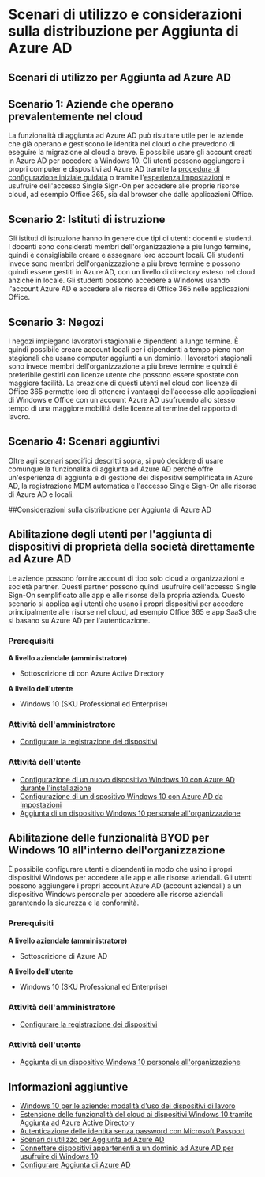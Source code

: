 <properties 
	pageTitle="Scenari di utilizzo e considerazioni sulla distribuzione per Aggiunta di Azure AD | Microsoft Azure" 
	description="Questo argomento illustra come gli amministratori possono configurare la funzionalità Aggiunta ad Azure AD per gli utenti finali (dipendenti, studenti o altri utenti). Vengono inoltre illustrati i diversi scenari reali per l'utilizzo di Azure AD Join." 
	services="active-directory" 
	documentationCenter="" 
	authors="femila" 
	manager="stevenpo" 
	editor=""
	tags="azure-classic-portal"/>

<tags 
	ms.service="active-directory" 
	ms.workload="identity" 
	ms.tgt_pltfrm="na" 
	ms.devlang="na" 
	ms.topic="article" 
	ms.date="11/19/2015" 
	ms.author="femila"/>

# Scenari di utilizzo e considerazioni sulla distribuzione per Aggiunta di Azure AD 

## Scenari di utilizzo per Aggiunta ad Azure AD
Scenario 1: Aziende che operano prevalentemente nel cloud
--------------------------------------------------------
La funzionalità di aggiunta ad Azure AD può risultare utile per le aziende che già operano e gestiscono le identità nel cloud o che prevedono di eseguire la migrazione al cloud a breve. È possibile usare gli account creati in Azure AD per accedere a Windows 10. Gli utenti possono aggiungere i propri computer e dispositivi ad Azure AD tramite la [procedura di configurazione iniziale guidata](active-directory-azureadjoin-user-frx.md) o tramite l'[esperienza Impostazioni](active-directory-azureadjoin-user-upgrade.md) e usufruire dell'accesso Single Sign-On per accedere alle proprie risorse cloud, ad esempio Office 365, sia dal browser che dalle applicazioni Office.

Scenario 2: Istituti di istruzione
----------------------------------------------------------------------------------
Gli istituti di istruzione hanno in genere due tipi di utenti: docenti e studenti. I docenti sono considerati membri dell'organizzazione a più lungo termine, quindi è consigliabile creare e assegnare loro account locali. Gli studenti invece sono membri dell'organizzazione a più breve termine e possono quindi essere gestiti in Azure AD, con un livello di directory esteso nel cloud anziché in locale. Gli studenti possono accedere a Windows usando l'account Azure AD e accedere alle risorse di Office 365 nelle applicazioni Office.

Scenario 3: Negozi
---------------------------------------------------------------------------------------
I negozi impiegano lavoratori stagionali e dipendenti a lungo termine. È quindi possibile creare account locali per i dipendenti a tempo pieno non stagionali che usano computer aggiunti a un dominio. I lavoratori stagionali sono invece membri dell'organizzazione a più breve termine e quindi è preferibile gestirli con licenze utente che possono essere spostate con maggiore facilità. La creazione di questi utenti nel cloud con licenze di Office 365 permette loro di ottenere i vantaggi dell'accesso alle applicazioni di Windows e Office con un account Azure AD usufruendo allo stesso tempo di una maggiore mobilità delle licenze al termine del rapporto di lavoro.

Scenario 4: Scenari aggiuntivi
------------------------------------------------------------------------------------------
Oltre agli scenari specifici descritti sopra, si può decidere di usare comunque la funzionalità di aggiunta ad Azure AD perché offre un'esperienza di aggiunta e di gestione dei dispositivi semplificata in Azure AD, la registrazione MDM automatica e l'accesso Single Sign-On alle risorse di Azure AD e locali.


##Considerazioni sulla distribuzione per Aggiunta di Azure AD

Abilitazione degli utenti per l'aggiunta di dispositivi di proprietà della società direttamente ad Azure AD
-----------------------------------------------------------------------------------------

Le aziende possono fornire account di tipo solo cloud a organizzazioni e società partner. Questi partner possono quindi usufruire dell'accesso Single Sign-On semplificato alle app e alle risorse della propria azienda. Questo scenario si applica agli utenti che usano i propri dispositivi per accedere principalmente alle risorse nel cloud, ad esempio Office 365 e app SaaS che si basano su Azure AD per l'autenticazione.

### Prerequisiti
**A livello aziendale (amministratore)**

*	Sottoscrizione di con Azure Active Directory  

**A livello dell'utente**

*	Windows 10 (SKU Professional ed Enterprise)

### Attività dell'amministratore
* [Configurare la registrazione dei dispositivi](active-directory-azureadjoin-setup.md)

### Attività dell'utente
* [Configurazione di un nuovo dispositivo Windows 10 con Azure AD durante l'installazione](active-directory-azureadjoin-user-frx.md)
* [Configurazione di un dispositivo Windows 10 con Azure AD da Impostazioni](active-directory-azureadjoin-user-upgrade.md)
* [Aggiunta di un dispositivo Windows 10 personale all'organizzazione](active-directory-azureadjoin-personal-device.md)
  


## Abilitazione delle funzionalità BYOD per Windows 10 all'interno dell'organizzazione
È possibile configurare utenti e dipendenti in modo che usino i propri dispositivi Windows per accedere alle app e alle risorse aziendali. Gli utenti possono aggiungere i propri account Azure AD (account aziendali) a un dispositivo Windows personale per accedere alle risorse aziendali garantendo la sicurezza e la conformità.

### Prerequisiti
**A livello aziendale (amministratore)**

*	Sottoscrizione di Azure AD

**A livello dell'utente**

*	Windows 10 (SKU Professional ed Enterprise)


### Attività dell'amministratore

* [Configurare la registrazione dei dispositivi](active-directory-azureadjoin-setup.md)

### Attività dell'utente
* [Aggiunta di un dispositivo Windows 10 personale all'organizzazione](active-directory-azureadjoin-personal-device.md)


## Informazioni aggiuntive
* [Windows 10 per le aziende: modalità d'uso dei dispositivi di lavoro](active-directory-azureadjoin-windows10-devices-overview.md)
* [Estensione delle funzionalità del cloud ai dispositivi Windows 10 tramite Aggiunta ad Azure Active Directory](active-directory-azureadjoin-user-upgrade.md)
* [Autenticazione delle identità senza password con Microsoft Passport](active-directory-azureadjoin-passport.md)
* [Scenari di utilizzo per Aggiunta ad Azure AD](active-directory-azureadjoin-deployment-aadjoindirect.md)
* [Connettere dispositivi appartenenti a un dominio ad Azure AD per usufruire di Windows 10](active-directory-azureadjoin-devices-group-policy.md)
* [Configurare Aggiunta di Azure AD](active-directory-azureadjoin-setup.md)

<!---HONumber=AcomDC_1125_2015-->